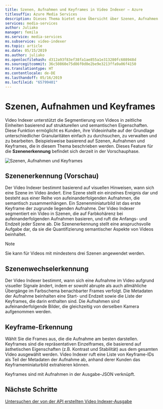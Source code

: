 ```yaml
---
title: Szenen, Aufnahmen und Keyframes in Video Indexer – Azure
titlesuffix: Azure Media Services
description: Dieses Thema bietet eine Übersicht über Szenen, Aufnahmen und Keyframes in Video Indexer.
services: media-services
author: Juliako
manager: femila
ms.service: media-services
ms.subservice: video-indexer
ms.topic: article
ms.date: 05/15/2019
ms.author: juliako
ms.openlocfilehash: d312a93f83ef38fa1ae855a1e313280fc608948d
ms.sourcegitcommit: 36c50860e75d86f0d0e2be9e3213ffa9a06f4150
ms.translationtype: HT
ms.contentlocale: de-DE
ms.lasthandoff: 05/16/2019
ms.locfileid: "65799401"
---
```

# <a name="scenes-shots-and-keyframes"></a>Szenen, Aufnahmen und Keyframes

Video Indexer unterstützt die Segmentierung von Videos in zeitliche Einheiten basierend auf strukturellen und semantischen Eigenschaften. Diese Funktion ermöglicht es Kunden, ihre Videoinhalte auf der Grundlage unterschiedlicher Granularitäten einfach zu durchsuchen, zu verwalten und zu bearbeiten. Beispielsweise basierend auf Szenen, Aufnahmen und Keyframes, die in diesem Thema beschrieben werden. Dieses Feature für die **Szenenerkennung** befindet sich derzeit in der Vorschauphase.   

![Szenen, Aufnahmen und Keyframes](./media/scenes-shots-keyframes/scenes-shots-keyframes.png)

## <a name="scene-detection-preview"></a>Szenenerkennung (Vorschau)

Der Video Indexer bestimmt basierend auf visuellen Hinweisen, wann sich eine Szene im Video ändert. Eine Szene stellt ein einzelnes Ereignis dar und besteht aus einer Reihe von aufeinanderfolgenden Aufnahmen, die semantisch zusammenhängen. Ein Szenenminiaturbild ist das erste Keyframe der zugrunde liegenden Aufnahme. Der Video Indexer segmentiert ein Video in Szenen, die auf Farbkohärenz bei aufeinanderfolgenden Aufnahmen basieren, und ruft die Anfangs- und Endzeit jeder Szene ab. Die Szenenerkennung stellt eine anspruchsvolle Aufgabe dar, da sie die Quantifizierung semantischer Aspekte von Videos beinhaltet.

> [!NOTE]
> Sie kann für Videos mit mindestens drei Szenen angewendet werden.

## <a name="shot-detection"></a>Szenenwechselerkennung

Der Video Indexer bestimmt, wann sich eine Aufnahme im Video aufgrund visueller Signale ändert, indem er sowohl abrupte als auch allmähliche Übergänge im Farbschema benachbarter Frames verfolgt. Die Metadaten der Aufnahme beinhalten eine Start- und Endzeit sowie die Liste der Keyframes, die darin enthalten sind. Die Aufnahmen sind aufeinanderfolgende Bilder, die gleichzeitig von derselben Kamera aufgenommen werden.

## <a name="keyframe-detection"></a>Keyframe-Erkennung

Wählt Sie die Frames aus, die die Aufnahme am besten darstellen. Keyframes sind die repräsentativen Einzelframes, die basierend auf ästhetischen Eigenschaften (z.B. Kontrast und Stabilität) aus dem gesamten Video ausgewählt werden. Video Indexer ruft eine Liste von Keyframe-IDs als Teil der Metadaten der Aufnahme ab, anhand derer Kunden das Keyframeminiaturbild extrahieren können. 

Keyframes sind mit Aufnahmen in der Ausgabe-JSON verknüpft. 

## <a name="next-steps"></a>Nächste Schritte

[Untersuchen der von der API erstellten Video Indexer-Ausgabe](video-indexer-output-json-v2.md#scenes)